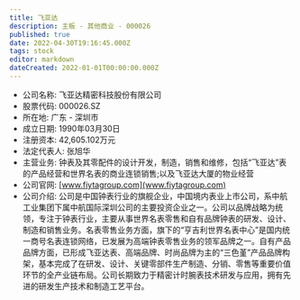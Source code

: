 ```yaml
---
title: 飞亚达
description: 主板 - 其他商业 - 000026
published: true
date: 2022-04-30T19:16:45.000Z
tags: stock
editor: markdown
dateCreated: 2022-01-01T00:00:00.000Z
---
```


- 公司名称: 飞亚达精密科技股份有限公司
- 股票代码: 000026.SZ
- 所在地: 广东 - 深圳市
- 成立日期: 1990年03月30日
- 注册资本: 42,605.102万元
- 法定代表人: 张旭华
- 主营业务: 钟表及其零配件的设计开发，制造，销售和维修，包括“飞亚达”表的产品经营和世界名表的商业连锁销售;以及飞亚达大厦的物业经营
- 公司官网: [www.fiytagroup.com](www.fiytagroup.com)
- 公司介绍: 公司是中国钟表行业的旗舰企业，中国境内表业上市公司，系中航工业集团下属中航国际深圳公司的主要投资企业之一。公司以品牌战略为统领，专注于钟表行业，主要从事世界名表零售和自有品牌钟表的研发、设计、制造和销售业务。名表零售业务方面，旗下的“亨吉利世界名表中心”是国内统一商号名表连锁网络，已发展为高端钟表零售业务的领军品牌之一。自有产品品牌方面，已形成飞亚达表、高端品牌、时尚品牌为主的“三色堇”产品品牌构架，基本完成了在研发、设计、关键零部件生产制造、分销、零售等重要价值环节的全产业链布局。公司长期致力于精密计时腕表技术研发与应用，拥有先进的研发生产技术和制造工艺平台。


